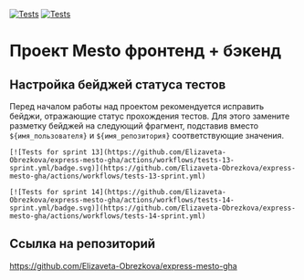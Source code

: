 [![Tests](https://github.com/yandex-praktikum/express-mesto-gha/actions/workflows/tests-13-sprint.yml/badge.svg)](https://github.com/yandex-praktikum/express-mesto-gha/actions/workflows/tests-13-sprint.yml) [![Tests](https://github.com/yandex-praktikum/express-mesto-gha/actions/workflows/tests-14-sprint.yml/badge.svg)](https://github.com/yandex-praktikum/express-mesto-gha/actions/workflows/tests-14-sprint.yml)
# Проект Mesto фронтенд + бэкенд



## Настройка бейджей статуса тестов
Перед началом работы над проектом рекомендуется исправить бейджи, отражающие статус прохождения тестов.
Для этого замените разметку бейджей на следующий фрагмент, подставив вместо `${имя_пользователя}` и `${имя_репозитория}` соответствующие значения.

```
[![Tests for sprint 13](https://github.com/Elizaveta-Obrezkova/express-mesto-gha/actions/workflows/tests-13-sprint.yml/badge.svg)](https://github.com/Elizaveta-Obrezkova/express-mesto-gha/actions/workflows/tests-13-sprint.yml) 

[![Tests for sprint 14](https://github.com/Elizaveta-Obrezkova/express-mesto-gha/actions/workflows/tests-14-sprint.yml/badge.svg)](https://github.com/Elizaveta-Obrezkova/express-mesto-gha/actions/workflows/tests-14-sprint.yml)
```


##  Ссылка на репозиторий

https://github.com/Elizaveta-Obrezkova/express-mesto-gha


